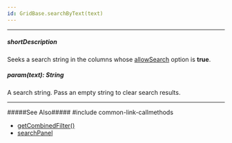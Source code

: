 ```yaml
---
id: GridBase.searchByText(text)
---
```

---
##### shortDescription
Seeks a search string in the columns whose [allowSearch]({basewidgetpath}/Configuration/columns/#allowSearch) option is **true**.

##### param(text): String
A search string. Pass an empty string to clear search results.

---
#####See Also#####
#include common-link-callmethods
- [getCombinedFilter()]({basewidgetpath}/Methods/#getCombinedFilter)
- [searchPanel]({basewidgetpath}/Configuration/searchPanel/)